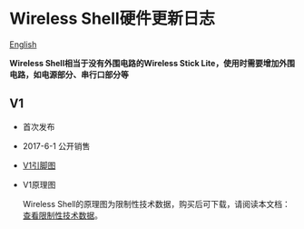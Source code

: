 # Wireless Shell硬件更新日志
[English](https://heltec-automation-docs.readthedocs.io/en/latest/esp32/wireless_shell/hardware_update_log.html)

**Wireless Shell相当于没有外围电路的Wireless Stick Lite，使用时需要增加外围电路，如电源部分、串行口部分等**

## V1

- 首次发布

- 2017-6-1 公开销售

- [V1引脚图](http://resource.heltec.cn/download/Wireless_Shell/Wireless_Shell.pdf)

- V1原理图

  Wireless Shell的原理图为限制性技术数据，购买后可下载，请阅读本文档：[查看限制性技术数据](https://heltec-automation.readthedocs.io/zh_CN/latest/general/view_limited_technical_data.html)。


